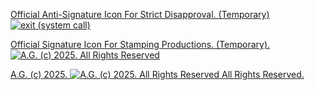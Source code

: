 [Official Anti-Signature Icon For Strict Disapproval. (Temporary)
![exit (system call)](https://historiotheque.files.wordpress.com/2016/11/non_ag_signature_official_2016_50px_cropped.jpg)](https://en.wikipedia.org/wiki/Boundary_marker)

[Official Signature Icon For Stamping Productions. (Temporary).
![A.G. (c) 2025. All Rights Reserved](https://historiotheque.files.wordpress.com/2016/11/ag_signature_official_2015_50px_cropped.jpg)](http://alexgagnon.com)

[A.G. (c) 2025. ![A.G. (c) 2025. All Rights Reserved](https://historiotheque.files.wordpress.com/2016/11/ag_signature_official_2015_50px_cropped.jpg) All Rights Reserved.](http://alexgagnon.com)
